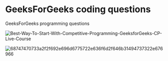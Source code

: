 # GeeksForGeeks coding questions
GeeksForGeeks programming questions

![Best-Way-To-Start-With-Competitive-Programming-GeeksforGeeks-CP-Live-Course](https://user-images.githubusercontent.com/68494604/108633402-14f02480-749a-11eb-87e6-f666685f3de8.png)


![68747470733a2f2f692e696d6775722e636f6d2f646b31494737322e676966](https://user-images.githubusercontent.com/68494604/116209755-d90a6180-a75f-11eb-92ef-650bd533e0da.gif)
